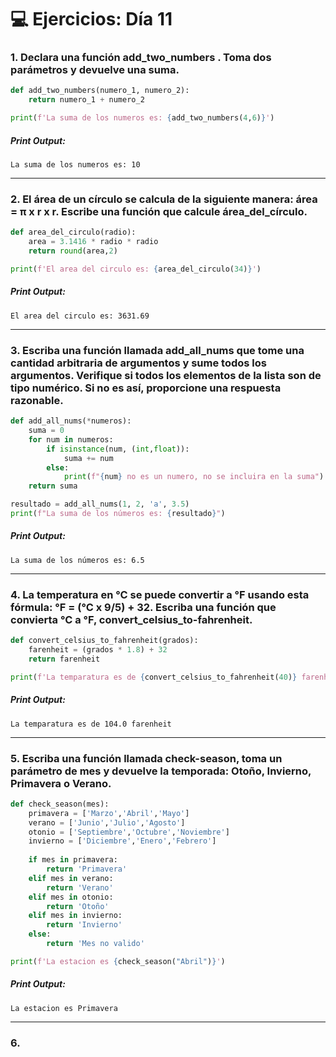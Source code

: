 # 💻 Ejercicios: Día 11

### 1. Declara una función add_two_numbers . Toma dos parámetros y devuelve una suma.

```python
def add_two_numbers(numero_1, numero_2):
    return numero_1 + numero_2

print(f'La suma de los numeros es: {add_two_numbers(4,6)}')
```
##### Print Output:
    La suma de los numeros es: 10
---
### 2. El área de un círculo se calcula de la siguiente manera: área = π x r x r. Escribe una función que calcule área_del_círculo.

```python
def area_del_circulo(radio):
    area = 3.1416 * radio * radio
    return round(area,2)

print(f'El area del circulo es: {area_del_circulo(34)}')
```
##### Print Output:
    El area del circulo es: 3631.69
---
### 3. Escriba una función llamada add_all_nums que tome una cantidad arbitraria de argumentos y sume todos los argumentos. Verifique si todos los elementos de la lista son de tipo numérico. Si no es así, proporcione una respuesta razonable.

```python
def add_all_nums(*numeros):
    suma = 0
    for num in numeros:
        if isinstance(num, (int,float)):
            suma += num
        else:
            print(f"{num} no es un numero, no se incluira en la suma")
    return suma

resultado = add_all_nums(1, 2, 'a', 3.5)
print(f"La suma de los números es: {resultado}")
```
##### Print Output:
    La suma de los números es: 6.5
---

### 4. La temperatura en °C se puede convertir a °F usando esta fórmula: °F = (°C x 9/5) + 32. Escriba una función que convierta °C a °F, convert_celsius_to-fahrenheit.

```python
def convert_celsius_to_fahrenheit(grados):
    farenheit = (grados * 1.8) + 32
    return farenheit

print(f'La temparatura es de {convert_celsius_to_fahrenheit(40)} farenheit')
```
##### Print Output:
    La temparatura es de 104.0 farenheit
---

### 5. Escriba una función llamada check-season, toma un parámetro de mes y devuelve la temporada: Otoño, Invierno, Primavera o Verano.

```python
def check_season(mes):
    primavera = ['Marzo','Abril','Mayo']
    verano = ['Junio','Julio','Agosto']
    otonio = ['Septiembre','Octubre','Noviembre']
    invierno = ['Diciembre','Enero','Febrero']
    
    if mes in primavera:
        return 'Primavera'
    elif mes in verano:
        return 'Verano'
    elif mes in otonio:
        return 'Otoño'
    elif mes in invierno:
        return 'Invierno' 
    else:
        return 'Mes no valido'

print(f'La estacion es {check_season("Abril")}')
```
##### Print Output:
    La estacion es Primavera
---

### 6. 